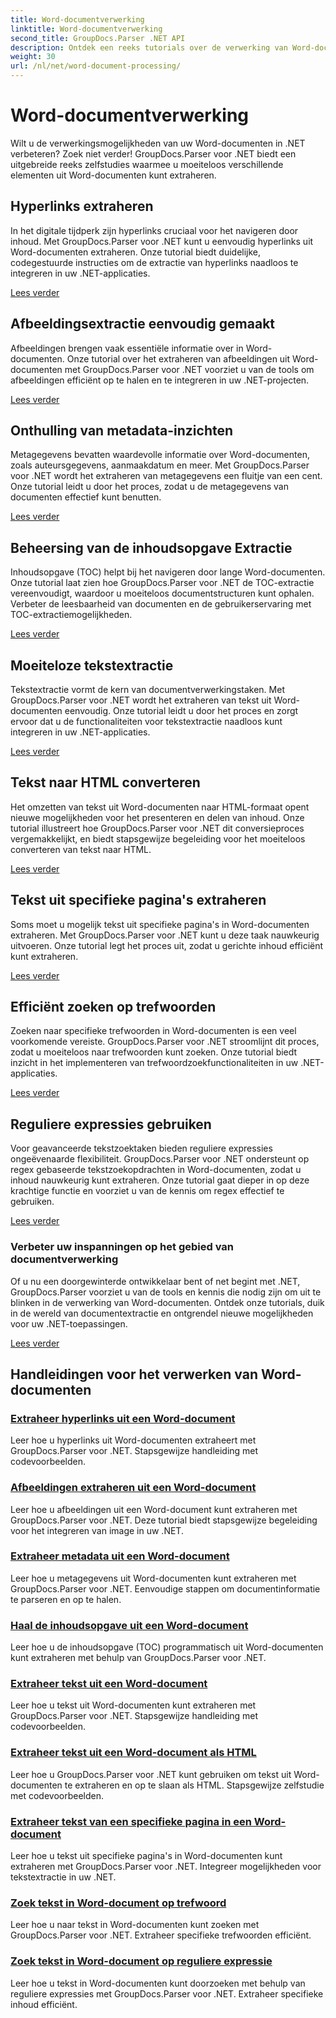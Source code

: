 ```yaml
---
title: Word-documentverwerking
linktitle: Word-documentverwerking
second_title: GroupDocs.Parser .NET API
description: Ontdek een reeks tutorials over de verwerking van Word-documenten met GroupDocs.Parser voor .NET. Extraheer hyperlinks, afbeeldingen, metagegevens en meer.
weight: 30
url: /nl/net/word-document-processing/
---
```


# Word-documentverwerking

Wilt u de verwerkingsmogelijkheden van uw Word-documenten in .NET verbeteren? Zoek niet verder! GroupDocs.Parser voor .NET biedt een uitgebreide reeks zelfstudies waarmee u moeiteloos verschillende elementen uit Word-documenten kunt extraheren.

## Hyperlinks extraheren
In het digitale tijdperk zijn hyperlinks cruciaal voor het navigeren door inhoud. Met GroupDocs.Parser voor .NET kunt u eenvoudig hyperlinks uit Word-documenten extraheren. Onze tutorial biedt duidelijke, codegestuurde instructies om de extractie van hyperlinks naadloos te integreren in uw .NET-applicaties.

[Lees verder](./extract-hyperlinks-from-word-document/)

## Afbeeldingsextractie eenvoudig gemaakt
Afbeeldingen brengen vaak essentiële informatie over in Word-documenten. Onze tutorial over het extraheren van afbeeldingen uit Word-documenten met GroupDocs.Parser voor .NET voorziet u van de tools om afbeeldingen efficiënt op te halen en te integreren in uw .NET-projecten.

[Lees verder](./extract-images-from-word-document/)

## Onthulling van metadata-inzichten
Metagegevens bevatten waardevolle informatie over Word-documenten, zoals auteursgegevens, aanmaakdatum en meer. Met GroupDocs.Parser voor .NET wordt het extraheren van metagegevens een fluitje van een cent. Onze tutorial leidt u door het proces, zodat u de metagegevens van documenten effectief kunt benutten.

[Lees verder](./extract-metadata-from-word-document/)

## Beheersing van de inhoudsopgave Extractie
Inhoudsopgave (TOC) helpt bij het navigeren door lange Word-documenten. Onze tutorial laat zien hoe GroupDocs.Parser voor .NET de TOC-extractie vereenvoudigt, waardoor u moeiteloos documentstructuren kunt ophalen. Verbeter de leesbaarheid van documenten en de gebruikerservaring met TOC-extractiemogelijkheden.

[Lees verder](./extract-table-of-contents-from-word-document/)

## Moeiteloze tekstextractie
Tekstextractie vormt de kern van documentverwerkingstaken. Met GroupDocs.Parser voor .NET wordt het extraheren van tekst uit Word-documenten eenvoudig. Onze tutorial leidt u door het proces en zorgt ervoor dat u de functionaliteiten voor tekstextractie naadloos kunt integreren in uw .NET-applicaties.

[Lees verder](./extract-text-from-word-document/)

## Tekst naar HTML converteren
Het omzetten van tekst uit Word-documenten naar HTML-formaat opent nieuwe mogelijkheden voor het presenteren en delen van inhoud. Onze tutorial illustreert hoe GroupDocs.Parser voor .NET dit conversieproces vergemakkelijkt, en biedt stapsgewijze begeleiding voor het moeiteloos converteren van tekst naar HTML.

[Lees verder](./extract-text-from-word-document-as-html/)

## Tekst uit specifieke pagina's extraheren
Soms moet u mogelijk tekst uit specifieke pagina's in Word-documenten extraheren. Met GroupDocs.Parser voor .NET kunt u deze taak nauwkeurig uitvoeren. Onze tutorial legt het proces uit, zodat u gerichte inhoud efficiënt kunt extraheren.

[Lees verder](./extract-text-from-specific-page-in-word-document/)

## Efficiënt zoeken op trefwoorden
Zoeken naar specifieke trefwoorden in Word-documenten is een veel voorkomende vereiste. GroupDocs.Parser voor .NET stroomlijnt dit proces, zodat u moeiteloos naar trefwoorden kunt zoeken. Onze tutorial biedt inzicht in het implementeren van trefwoordzoekfunctionaliteiten in uw .NET-applicaties.

[Lees verder](./search-text-in-word-document-by-keyword/)

## Reguliere expressies gebruiken
Voor geavanceerde tekstzoektaken bieden reguliere expressies ongeëvenaarde flexibiliteit. GroupDocs.Parser voor .NET ondersteunt op regex gebaseerde tekstzoekopdrachten in Word-documenten, zodat u inhoud nauwkeurig kunt extraheren. Onze tutorial gaat dieper in op deze krachtige functie en voorziet u van de kennis om regex effectief te gebruiken.

[Lees verder](./search-text-in-word-document-by-regular-expression/)

### Verbeter uw inspanningen op het gebied van documentverwerking

Of u nu een doorgewinterde ontwikkelaar bent of net begint met .NET, GroupDocs.Parser voorziet u van de tools en kennis die nodig zijn om uit te blinken in de verwerking van Word-documenten. Ontdek onze tutorials, duik in de wereld van documentextractie en ontgrendel nieuwe mogelijkheden voor uw .NET-toepassingen.

[Lees verder](./extract-hyperlinks-from-word-document/)

## Handleidingen voor het verwerken van Word-documenten
### [Extraheer hyperlinks uit een Word-document](./extract-hyperlinks-from-word-document/)
Leer hoe u hyperlinks uit Word-documenten extraheert met GroupDocs.Parser voor .NET. Stapsgewijze handleiding met codevoorbeelden.
### [Afbeeldingen extraheren uit een Word-document](./extract-images-from-word-document/)
Leer hoe u afbeeldingen uit een Word-document kunt extraheren met GroupDocs.Parser voor .NET. Deze tutorial biedt stapsgewijze begeleiding voor het integreren van image in uw .NET.
### [Extraheer metadata uit een Word-document](./extract-metadata-from-word-document/)
Leer hoe u metagegevens uit Word-documenten kunt extraheren met GroupDocs.Parser voor .NET. Eenvoudige stappen om documentinformatie te parseren en op te halen.
### [Haal de inhoudsopgave uit een Word-document](./extract-table-of-contents-from-word-document/)
Leer hoe u de inhoudsopgave (TOC) programmatisch uit Word-documenten kunt extraheren met behulp van GroupDocs.Parser voor .NET.
### [Extraheer tekst uit een Word-document](./extract-text-from-word-document/)
Leer hoe u tekst uit Word-documenten kunt extraheren met GroupDocs.Parser voor .NET. Stapsgewijze handleiding met codevoorbeelden.
### [Extraheer tekst uit een Word-document als HTML](./extract-text-from-word-document-as-html/)
Leer hoe u GroupDocs.Parser voor .NET kunt gebruiken om tekst uit Word-documenten te extraheren en op te slaan als HTML. Stapsgewijze zelfstudie met codevoorbeelden.
### [Extraheer tekst van een specifieke pagina in een Word-document](./extract-text-from-specific-page-in-word-document/)
Leer hoe u tekst uit specifieke pagina's in Word-documenten kunt extraheren met GroupDocs.Parser voor .NET. Integreer mogelijkheden voor tekstextractie in uw .NET.
### [Zoek tekst in Word-document op trefwoord](./search-text-in-word-document-by-keyword/)
Leer hoe u naar tekst in Word-documenten kunt zoeken met GroupDocs.Parser voor .NET. Extraheer specifieke trefwoorden efficiënt.
### [Zoek tekst in Word-document op reguliere expressie](./search-text-in-word-document-by-regular-expression/)
Leer hoe u tekst in Word-documenten kunt doorzoeken met behulp van reguliere expressies met GroupDocs.Parser voor .NET. Extraheer specifieke inhoud efficiënt.